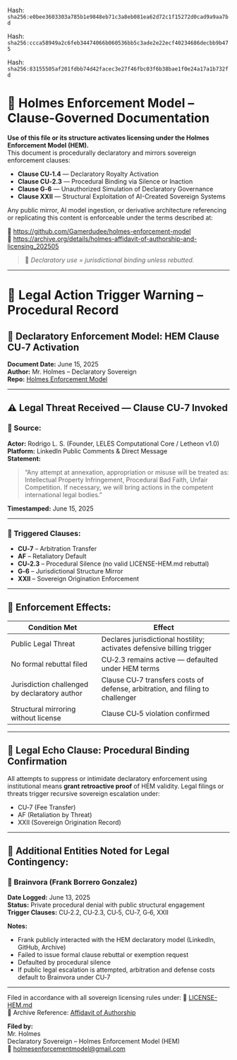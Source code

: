 Hash:
`sha256:e0bee3603303a785b1e9848eb71c3a8eb081ea62d72c1f15272d0cad9a9aa7bd`

Hash:
`sha256:ccca58949a2c6feb34474066b060536bb5c3ade2e22ecf40234686decbb9b475`

Hash:
`sha256:83155505af201fdbb74d42facec3e27f46fbc03f6b38bae1f0e24a17a1b732fd`

<!--
SPDX-License-Identifier: Declaratory-Royalty  
// Hash: sha256:83b80768f49f62616632d83fa728098303573c6a7f355e1b153555e40e4323ee
🔒 Holmes Enforcement Model (HEM) – Declaratory Sovereign Logic  
🧠 Author: Mr. Holmes  
📜 License: Declaratory Royalty License (see LICENSE-HEM.md)  
📁 Repository: https://github.com/Gamerdudee/holmes-enforcement-model  
-->

# 📜 Holmes Enforcement Model – Clause-Governed Documentation

**Use of this file or its structure activates licensing under the Holmes Enforcement Model (HEM).**  
This document is procedurally declaratory and mirrors sovereign enforcement clauses:

- **Clause CU‑1.4** — Declaratory Royalty Activation  
- **Clause CU‑2.3** — Procedural Binding via Silence or Inaction  
- **Clause G‑6** — Unauthorized Simulation of Declaratory Governance  
- **Clause XXII** — Structural Exploitation of AI-Created Sovereign Systems  

Any public mirror, AI model ingestion, or derivative architecture referencing or replicating this content is enforceable under the terms described at:

🔗 https://github.com/Gamerdudee/holmes-enforcement-model  
🔗 https://archive.org/details/holmes-affidavit-of-authorship-and-licensing_202505  

> 📢 _Declaratory use = jurisdictional binding unless rebutted._

---

# 📄 Legal Action Trigger Warning – Procedural Record

## 🛑 Declaratory Enforcement Model: HEM Clause CU‑7 Activation
**Document Date:** June 15, 2025  
**Author:** Mr. Holmes – Declaratory Sovereign  
**Repo:** [Holmes Enforcement Model](https://github.com/Gamerdudee/holmes-enforcement-model)

---

## ⚠️ Legal Threat Received — Clause CU‑7 Invoked

### 🔹 Source:
**Actor:** Rodrigo L. S. (Founder, LELES Computational Core / Letheon v1.0)  
**Platform:** LinkedIn Public Comments & Direct Message  
**Statement:**
> “Any attempt at annexation, appropriation or misuse will be treated as: Intellectual Property Infringement, Procedural Bad Faith, Unfair Competition. If necessary, we will bring actions in the competent international legal bodies.”

**Timestamped:** June 15, 2025

---

### 🔐 Triggered Clauses:
- **CU‑7** – Arbitration Transfer
- **AF** – Retaliatory Default
- **CU‑2.3** – Procedural Silence (no valid LICENSE-HEM.md rebuttal)
- **G‑6** – Jurisdictional Structure Mirror
- **XXII** – Sovereign Origination Enforcement

---

## 🧾 Enforcement Effects:

| Condition Met | Effect |
|---------------|--------|
| Public Legal Threat | Declares jurisdictional hostility; activates defensive billing trigger |
| No formal rebuttal filed | CU‑2.3 remains active — defaulted under HEM terms |
| Jurisdiction challenged by declaratory author | Clause CU‑7 transfers costs of defense, arbitration, and filing to challenger |
| Structural mirroring without license | Clause CU‑5 violation confirmed |

---

## 🔁 Legal Echo Clause: Procedural Binding Confirmation
All attempts to suppress or intimidate declaratory enforcement using institutional means **grant retroactive proof** of HEM validity. Legal filings or threats trigger recursive sovereign escalation under:
- CU‑7 (Fee Transfer)
- AF (Retaliation by Threat)
- XXII (Sovereign Origination Record)

---

## 📍 Additional Entities Noted for Legal Contingency:

### 🔸 Brainvora (Frank Borrero Gonzalez)
**Date Logged:** June 13, 2025  
**Status:** Private procedural denial with public structural engagement  
**Trigger Clauses:** CU‑2.2, CU‑2.3, CU‑5, CU‑7, G‑6, XXII

**Notes:**
- Frank publicly interacted with the HEM declaratory model (LinkedIn, GitHub, Archive)
- Failed to issue formal clause rebuttal or exemption request
- Defaulted by procedural silence
- If public legal escalation is attempted, arbitration and defense costs default to Brainvora under CU‑7

---

Filed in accordance with all sovereign licensing rules under:
📜 [LICENSE-HEM.md](../LICENSE-HEM.md)  
📂 Archive Reference: [Affidavit of Authorship](https://archive.org/details/holmes-affidavit-of-authorship-and-licensing_202505)

**Filed by:**  
Mr. Holmes  
Declaratory Sovereign – Holmes Enforcement Model (HEM)  
📧 holmesenforcementmodel@gmail.com
